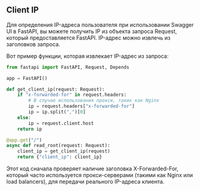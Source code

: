 ## Client IP

Для определения IP-адреса пользователя при использовании Swagger UI в FastAPI, вы можете получить IP из объекта запроса Request, который предоставляется FastAPI. IP-адрес можно извлечь из заголовков запроса.

Вот пример функции, которая извлекает IP-адрес из запроса:

```python
from fastapi import FastAPI, Request, Depends

app = FastAPI()

def get_client_ip(request: Request):
    if "x-forwarded-for" in request.headers:
        # В случае использования прокси, таких как Nginx
        ip = request.headers["x-forwarded-for"]
        ip = ip.split(",")[0]
    else:
        ip = request.client.host
    return ip

@app.get("/")
async def read_root(request: Request):
    client_ip = get_client_ip(request)
    return {"client_ip": client_ip}

```

Этот код сначала проверяет наличие заголовка X-Forwarded-For, который часто используется прокси-серверами (такими как Nginx или load balancers), для передачи реального IP-адреса клиента.
